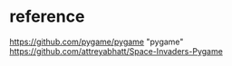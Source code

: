 # reference
https://github.com/pygame/pygame "pygame"
https://github.com/attreyabhatt/Space-Invaders-Pygame 
